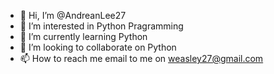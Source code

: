 - 👋 Hi, I’m @AndreanLee27
- 👀 I’m interested in Python Pragramming
- 🌱 I’m currently learning Python
- 💞️ I’m looking to collaborate on Python
- 📫 How to reach me email to me on weasley27@gmail.com

<!---
AndreanLee27/AndreanLee27 is a ✨ special ✨ repository because its `README.md` (this file) appears on your GitHub profile.
You can click the Preview link to take a look at your changes.
--->
